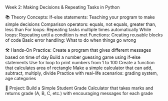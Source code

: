 Week 2: Making Decisions & Repeating Tasks in Python

📚 Theory Concepts:
If-else statements: Teaching your program to make simple decisions
Comparison operators: equals, not equals, greater than, less than
For loops: Repeating tasks multiple times automatically
While loops: Repeating until a condition is met
Functions: Creating reusable blocks of code
Basic error handling: What to do when things go wrong

🛠️ Hands-On Practice:
Create a program that gives different messages based on time of day
Build a number guessing game using if-else statements
Use for loop to print numbers from 1 to 100
Create a function that calculates area of rectangle
Make a simple calculator that can add, subtract, multiply, divide
Practice with real-life scenarios: grading system, age categories

🎯 Project:
Build a Simple Student Grade Calculator that takes marks and returns grade (A, B, C, etc.) with encouraging messages for each grade

